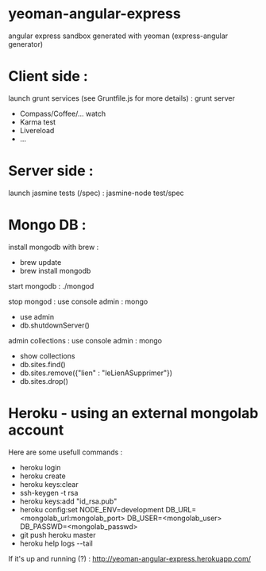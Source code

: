 yeoman-angular-express
======================

angular express sandbox generated with yeoman (express-angular generator)

# Client side :
launch grunt services (see Gruntfile.js for more details) : grunt server
- Compass/Coffee/... watch
- Karma test
- Livereload
- ...


# Server side :
launch jasmine tests (/spec) : jasmine-node test/spec

# Mongo DB :
install mongodb with brew :
- brew update
- brew install mongodb

start mongodb : ./mongod

stop mongod : use console admin : mongo
- use admin
- db.shutdownServer()

admin collections : use console admin : mongo
- show collections
- db.sites.find()
- db.sites.remove({"lien" : "leLienASupprimer"})
- db.sites.drop()

# Heroku - using an external mongolab account
Here are some usefull commands :
- heroku login
- heroku create
- heroku keys:clear
- ssh-keygen -t rsa
- heroku keys:add "id_rsa.pub"
- heroku config:set NODE_ENV=development DB_URL=\<mongolab_url:mongolab_port\> DB_USER=\<mongolab_user\> DB_PASSWD=\<mongolab_passwd\>
- git push heroku master
- heroku help logs --tail

If it's up and running (?) : http://yeoman-angular-express.herokuapp.com/

